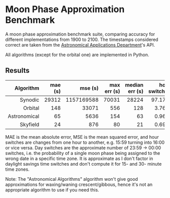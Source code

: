 # Moon Phase Approximation Benchmark

A moon phase approximation benchmark suite, comparing accuracy for different
implementations from 1900 to 2100. The timestamps considered correct are taken
from the [Astronomical Applications Department](https://aa.usno.navy.mil/)'s
API.

All algorithms (except for the orbital one) are implemented in Python.

## Results

|    Algorithm | mae (s) |    mse (s) | max err (s) | median err (s) | hour switches | max day switches | min day switches |
| -----------: | ------: | ---------: | ----------: | -------------: | ------------: | ----------------: | ----------------: |
|      Synodic |   29312 | 1157169588 |       70031 |          28224 |        97.17% |            34.20% |            33.69% |
|      Orbital |     148 |      33071 |         556 |            128 |         3.76% |             0.23% |             0.08% |
| Astronomical |      65 |       5636 |         154 |             63 |         0.96% |             0.06% |             0.01% |
|     Skyfield |      24 |        876 |          80 |             21 |         0.69% |             0.06% |             0.01% |


MAE is the mean absolute error, MSE is the mean squared error, and hour switches
are changes from one hour to another, e.g. 15:59 turning into 16:00 or vice
versa. Day switches are the approximate number of 23:59 -> 00:00 switches, i.e.
the probability of a single moon phase being assigned to the wrong date in a
specific time zone. It is approximate as I don't factor in daylight savings time
switches and don't compute it for 15- and 30- minute time zones.

Note: The "Astronomical Algorithms" algorithm won't give good approximations for
waxing/waning crescent/gibbous, hence it's not an appropriate algorithm to use
if you need this.

